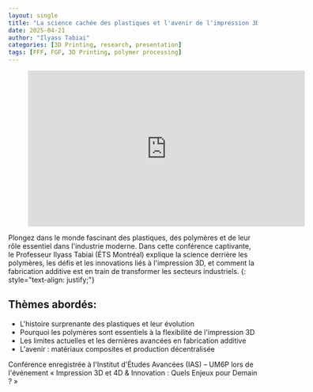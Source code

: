 ```yaml
---
layout: single
title: "La science cachée des plastiques et l'avenir de l'impression 3D"
date: 2025-04-21
author: "Ilyass Tabiai"
categories: [3D Printing, research, presentation]
tags: [FFF, FGF, 3D Printing, polymer processing]
---
```


<figure style="text-align: center;">
  <iframe width="560" height="315" src="https://www.youtube.com/embed/qhpeOcRp-eo?si=9vQavwz4uXU0vnzP" title="YouTube video player" frameborder="0" allow="accelerometer; autoplay; clipboard-write; encrypted-media; gyroscope; picture-in-picture; web-share" referrerpolicy="strict-origin-when-cross-origin" allowfullscreen></iframe>
</figure>

Plongez dans le monde fascinant des plastiques, des polymères et de leur rôle essentiel dans l'industrie moderne. Dans cette conférence captivante, le Professeur Ilyass Tabiai (ÉTS Montréal) explique la science derrière les polymères, les défis et les innovations liés à l'impression 3D, et comment la fabrication additive est en train de transformer les secteurs industriels.
{: style="text-align: justify;"}

## Thèmes abordés:
* L'histoire surprenante des plastiques et leur évolution
* Pourquoi les polymères sont essentiels à la flexibilité de l'impression 3D
* Les limites actuelles et les dernières avancées en fabrication additive
* L'avenir : matériaux composites et production décentralisée

Conférence enregistrée à l'Institut d'Études Avancées (IAS) – UM6P lors de l'événement « Impression 3D et 4D & Innovation : Quels Enjeux pour Demain ? »